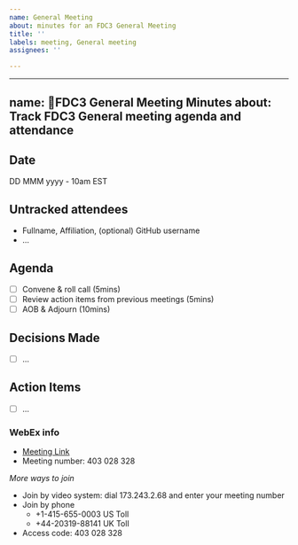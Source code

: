 ```yaml
---
name: General Meeting
about: minutes for an FDC3 General Meeting
title: ''
labels: meeting, General meeting
assignees: ''

---
```


---
name: 🤝FDC3 General Meeting Minutes
about: Track FDC3 General meeting agenda and attendance
---

## Date
DD MMM yyyy - 10am EST

## Untracked attendees
- Fullname, Affiliation, (optional) GitHub username
- ...

## Agenda
- [ ] Convene & roll call (5mins)
- [ ] Review action items from previous meetings (5mins)
- [ ] AOB & Adjourn (10mins)

## Decisions Made
- [ ] ...


## Action Items
- [ ] ...

### WebEx info
- [Meeting Link](https://finos.webex.com/finos/j.php?MTID=m3015a7e4a511656ceafebda5eadcbe6d)
- Meeting number: 403 028 328

*More ways to join*
- Join by video system: dial 173.243.2.68 and enter your meeting number
- Join by phone
   - +1-415-655-0003 US Toll
   - +44-20319-88141 UK Toll
- Access code: 403 028 328
